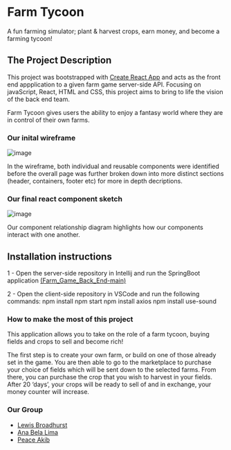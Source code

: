 
# Farm Tycoon

A fun farming simulator; plant & harvest crops, earn money, and become a farming tycoon!

## The Project Description 

This project was bootstrapped with [Create React App](https://github.com/facebook/create-react-app) and acts as the front end appplication to a given farm game server-side API. Focusing on javaScript, React, HTML and CSS, this project aims to bring to life the vision of the back end team. 

Farm Tycoon gives users the ability to enjoy a fantasy world where they are in control of their own farms. 


### Our inital wireframe
![image](https://user-images.githubusercontent.com/99202770/175096376-fc746bda-790a-423d-9361-774b52e49727.png)

In the wireframe, both individual and reusable components were identified before the overall page was further broken down into more distinct sections (header, containers, footer etc) for more in depth decriptions.

### Our final react component sketch
![image](https://user-images.githubusercontent.com/99202770/175095918-fb81b5ad-18fd-4c5c-adcd-5b82319845cb.png)


Our component relationship diagram highlights how our components interact with one another. 


## Installation instructions

1 - Open the server-side repository in Intellij and run the SpringBoot application [(Farm_Game_Back_End-main)](https://github.com/LMBroadhurst/farmClientSideProject/tree/main/Farm_Game_Back_End-main)

2 - Open the client-side repository in VSCode and run the following commands:
npm install
npm start
npm install axios
npm install use-sound



### How to make the most of this project 

 This application allows you to take on the role of a farm tycoon, buying fields and crops to sell and become rich! 

The first step is to create your own farm, or build on one of those already set in the game.
You are then able to go to the marketplace to purchase your choice of fields which will be sent down to the selected farms. From there, you can purchase the crop that you wish to harvest in your fields. After 20 ‘days’, your crops will be ready to sell of and in exchange, your money counter will increase. 

### Our Group
- [Lewis Broadhurst](https://github.com/LMBroadhurst)
- [Ana Bela Lima](https://github.com/Anabela-Lima)
- [Peace Akib]( https://github.com/pe-a-ce ) 
